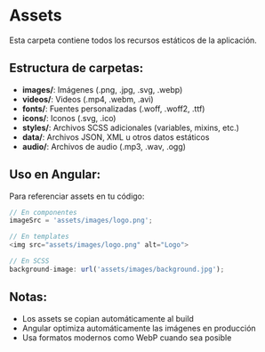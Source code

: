 # Assets

Esta carpeta contiene todos los recursos estáticos de la aplicación.

## Estructura de carpetas:

- **images/**: Imágenes (.png, .jpg, .svg, .webp)
- **videos/**: Videos (.mp4, .webm, .avi)
- **fonts/**: Fuentes personalizadas (.woff, .woff2, .ttf)
- **icons/**: Iconos (.svg, .ico)
- **styles/**: Archivos SCSS adicionales (variables, mixins, etc.)
- **data/**: Archivos JSON, XML u otros datos estáticos
- **audio/**: Archivos de audio (.mp3, .wav, .ogg)

## Uso en Angular:

Para referenciar assets en tu código:
```typescript
// En componentes
imageSrc = 'assets/images/logo.png';

// En templates
<img src="assets/images/logo.png" alt="Logo">

// En SCSS
background-image: url('assets/images/background.jpg');
```

## Notas:

- Los assets se copian automáticamente al build
- Angular optimiza automáticamente las imágenes en producción
- Usa formatos modernos como WebP cuando sea posible
